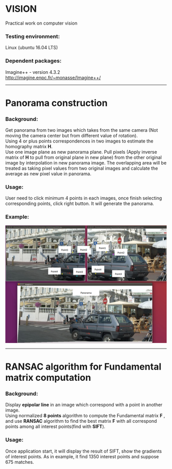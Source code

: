 # VISION
Practical work on computer vision
### Testing environment:  
Linux (ubuntu 16.04 LTS)
### Dependent packages:
Imagine++ - version 4.3.2  
http://imagine.enpc.fr/~monasse/Imagine++/  

****
# Panorama construction  
### Background:
Get panorama from two images which takes from the same camera (Not moving the camera center but from different value of rotation).  
Using 4 or plus points correspondences in two images to estimate the homography matrix **H**.  
Use one image plane as new panorama plane. Pull pixels (Apply inverse matrix of **H** to pull from original plane in new plane) from the other original image by interpolation in new panorama image. The overlapping area will be treated as taking pixel values from two original images and calculate the average as new pixel value in panorama.
### Usage:  
User need to click minimum 4 points in each images, once finish selecting corresponding points, click right button. It will generate the panorama.
### Example:
![image](https://github.com/Oitron/VISION/blob/main/Panorama/result_img/result.png)

****
# RANSAC algorithm for Fundamental matrix computation  
### Background:
Display **epipolar line** in an image which correspond with a point in another image.  
Using normalized **8 points** algorithm to compute the Fundamental matrix **F** , and use **RANSAC** algorithm to find the best matrix **F** with all correspond points among all interest points(find with **SIFT**).
### Usage:  
Once application start, it will display the result of SIFT, show the gradients of interest points. As in example, it find 1350 interest points and suppose 675 matches.  

